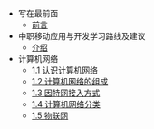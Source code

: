 <!-- _sidebar.md -->

- 写在最前面
  - [前言](README.md) <!--注意这里是相对路径-->
- 中职移动应用与开发学习路线及建议
  - [介绍](./docs/app/doc1.md)
- 计算机网络
  - [1.1 认识计算机网络](/docs/network/1.1计算机网络概述.md)
  - [1.2 计算机网络的组成](/docs/network/1.2计算机网络组成.md)
  - [1.3 因特网接入方式](/docs/network/1.3因特网接入方式.md)
  - [1.4 计算机网络分类](/docs/network/1.4计算机网络分类.md)
  - [1.5 物联网](/docs/network/1.4计算机网络分类.md)
